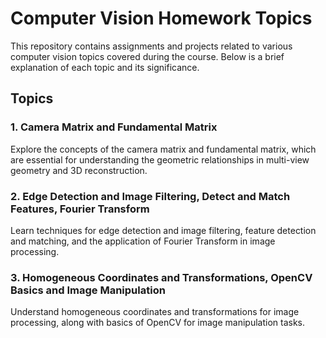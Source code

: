 # Computer Vision Homework Topics

This repository contains assignments and projects related to various computer vision topics covered during the course. Below is a brief explanation of each topic and its significance.

## Topics

### 1. Camera Matrix and Fundamental Matrix
Explore the concepts of the camera matrix and fundamental matrix, which are essential for understanding the geometric relationships in multi-view geometry and 3D reconstruction.

### 2. Edge Detection and Image Filtering, Detect and Match Features, Fourier Transform
Learn techniques for edge detection and image filtering, feature detection and matching, and the application of Fourier Transform in image processing.

### 3. Homogeneous Coordinates and Transformations, OpenCV Basics and Image Manipulation
Understand homogeneous coordinates and transformations for image processing, along with basics of OpenCV for image manipulation tasks.

